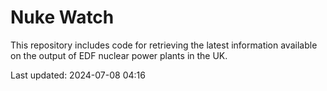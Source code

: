 # Nuke Watch

This repository includes code for retrieving the latest information available on the output of EDF nuclear power plants in the UK.

Last updated: 2024-07-08 04:16